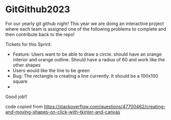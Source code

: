 # GitGithub2023
For our yearly git github night!
This year we are doing an interactive project where each team is assigned one of the following problems to complete and then contribute back to the repo!

Tickets for this Sprint:
- Feature: Users want to be able to draw a circle. should have an orange interior and orange outline. Should have a radius of 60 and work like the other shapes
- Users would like the line to be green
- Bug: The rectangle is creating a line currently. It should be a 100x100 square
- 
Good job!!

code copied from https://stackoverflow.com/questions/47700462/creating-and-moving-shapes-on-click-with-tkinter-and-canvas
